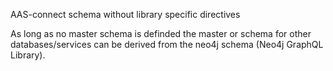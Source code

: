 AAS-connect schema without library specific directives

As long as no master schema is definded the master or schema for other databases/services can be derived from the neo4j schema (Neo4j GraphQL Library).
